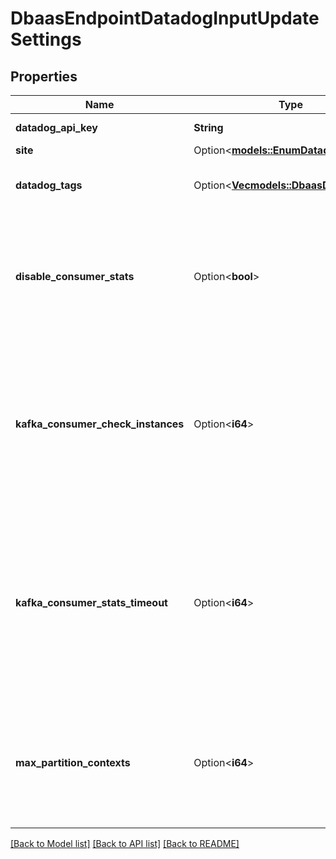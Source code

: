 # DbaasEndpointDatadogInputUpdateSettings

## Properties

Name | Type | Description | Notes
------------ | ------------- | ------------- | -------------
**datadog_api_key** | **String** | Datadog API key | 
**site** | Option<[**models::EnumDatadogSite**](enum-datadog-site.md)> |  | [optional]
**datadog_tags** | Option<[**Vec<models::DbaasDatadogTag>**](dbaas-datadog-tag.md)> | Custom tags provided by user | [optional]
**disable_consumer_stats** | Option<**bool**> | Disable kafka consumer group metrics. Applies only when attached to kafka services. | [optional]
**kafka_consumer_check_instances** | Option<**i64**> | Number of separate instances to fetch kafka consumer statistics with. Applies only when attached to kafka services. | [optional]
**kafka_consumer_stats_timeout** | Option<**i64**> | Number of seconds that datadog will wait to get consumer statistics from brokers. Applies only when attached to kafka services. | [optional]
**max_partition_contexts** | Option<**i64**> | Maximum number of partition contexts to send. Applies only when attached to kafka services. | [optional]

[[Back to Model list]](../README.md#documentation-for-models) [[Back to API list]](../README.md#documentation-for-api-endpoints) [[Back to README]](../README.md)


